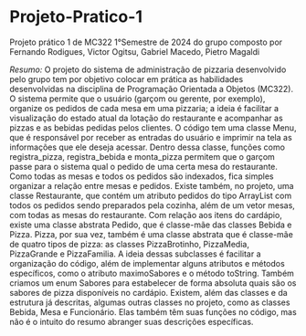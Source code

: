 # Projeto-Pratico-1
Projeto prático 1 de MC322 1°Semestre de 2024 do grupo composto por Fernando Rodigues, Victor Ogitsu, Gabriel Macedo, Pietro Magaldi

*Resumo:*
    O projeto do sistema de administração de pizzaria desenvolvido pelo grupo tem por
objetivo colocar em prática as habilidades desenvolvidas na disciplina de Programação
Orientada a Objetos (MC322). O sistema permite que o usuário (garçom ou gerente, por
exemplo), organize os pedidos de cada mesa em uma pizzaria; a ideia é facilitar a visualização
do estado atual da lotação do restaurante e acompanhar as pizzas e as bebidas pedidas pelos
clientes.
    O código tem uma classe Menu, que é responsável por receber as entradas do usuário e
imprimir na tela as informações que ele deseja acessar. Dentro dessa classe, funções como
registra_pizza, registra_bebida e monta_pizza permitem que o garçom passe para o sistema
qual o pedido de uma certa mesa do restaurante. Como todas as mesas e todos os pedidos são
indexados, fica simples organizar a relação entre mesas e pedidos. Existe também, no projeto,
uma classe Restaurante, que contém um atributo pedidos do tipo ArrayList com todos os
pedidos sendo preparados pela cozinha, além de um vetor mesas, com todas as mesas do
restaurante.
    Com relação aos itens do cardápio, existe uma classe abstrata Pedido, que é classe-mãe
das classes Bebida e Pizza. Pizza, por sua vez, também é uma classe abstrata que é classe-mãe
de quatro tipos de pizza: as classes PizzaBrotinho, PizzaMedia, PizzaGrande e PizzaFamilia. A
ideia dessas subclasses é facilitar a organização do código, além de implementar alguns
atributos e métodos específicos, como o atributo maximoSabores e o método toString. Também
criamos um enum Sabores para estabelecer de forma absoluta quais são os sabores de pizza
disponíveis no cardápio.
    Existem, além das classes e da estrutura já descritas, algumas outras classes no projeto,
como as classes Bebida, Mesa e Funcionário. Elas também têm suas funções no código, mas não
é o intuito do resumo abranger suas descrições específicas.
